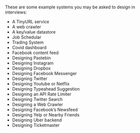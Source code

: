 These are some example systems you may be asked to design in interviews:

* A TinyURL service
* A web crawler
* A key/value datastore
* Job Schedular
* Trading System
* Covid dashboard
* Facebook content feed
* Designing Pastebin
* Designing Instagram
* Designing Dropbox
* Designing Facebook Messenger
* Designing Twitter
* Designing Youtube or Netflix
* Designing Typeahead Suggestion
* Designing an API Rate Limiter
* Designing Twitter Search
* Designing a Web Crawler
* Designing Facebook’s Newsfeed
* Designing Yelp or Nearby Friends
* Designing Uber backend
* Designing Ticketmaster